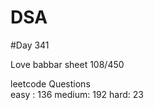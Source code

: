 # DSA

#Day 341

Love babbar sheet
    108/450
    
leetcode Questions   
easy : 136
medium: 192 
hard: 23

 